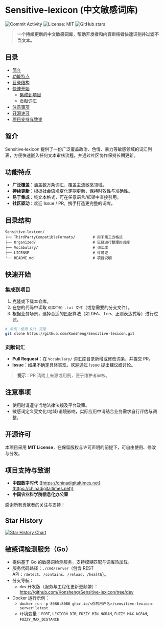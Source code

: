 # Sensitive-lexicon (中文敏感词库)

![Commit Activity](https://img.shields.io/github/commit-activity/y/Konsheng/Sensitive-lexicon)
![License: MIT](https://img.shields.io/github/license/Konsheng/Sensitive-lexicon)
![GitHub stars](https://img.shields.io/github/stars/Konsheng/Sensitive-lexicon)

> **一个持续更新的中文敏感词库，帮助开发者和内容审核者快速识别并过滤不当文本。**

## 目录

* [简介](#简介)
* [功能特点](#功能特点)
* [目录结构](#目录结构)
* [快速开始](#快速开始)
  * [集成到项目](#集成到项目)
  * [贡献词汇](#贡献词汇)
* [注意事项](#注意事项)
* [开源许可](#开源许可)
* [项目支持与致谢](#项目支持与致谢)

## 简介

Sensitive‑lexicon 提供了一份广泛覆盖政治、色情、暴力等敏感领域的词汇列表，方便快速嵌入任何文本审核流程，并通过社区协作保持长期更新。

## 功能特点

* **广泛覆盖**：涵盖数万条词汇，覆盖主流敏感领域。
* **持续更新**：根据社会语境变化定期更新，保持时效性与准确性。
* **易于集成**：纯文本格式，可在任意语言/框架中直接引用。
* **社区驱动**：欢迎 Issue / PR，携手打造更完整的词库。

## 目录结构
```
Sensitive-lexicon/
├── ThirdPartyCompatibleFormats/        # 用于第三方格式
├── Organized/                          # 已经进行整理的词库
├── Vocabulary/                         # 词汇库
├── LICENSE                             # 许可证
└── README.md                           # 项目说明
```

## 快速开始

### 集成到项目

1. 克隆或下载本仓库。
2. 在您的代码中读取 `词库中的 .txt 文件`（或您需要的分支文件）。
3. 根据业务场景，选择合适的匹配算法（如 DFA、Trie、正则表达式等）进行过滤。

```bash
# 示例：使用 Git 克隆
git clone https://github.com/Konsheng/Sensitive-lexicon.git
```

### 贡献词汇

* **Pull Request**：在 `Vocabulary/` 词汇库目录新增或修改词条，并提交 PR。
* **Issue**：如果不确定具体实现，欢迎通过 Issue 提出建议或讨论。

> **提示**：PR 请附上来源或用例，便于维护者审核。

## 注意事项

* 使用时请遵守当地法律法规及平台政策。
* 敏感词定义受文化/地域/语境影响，实际应用中请结合业务需求自行评估与调整。

## 开源许可

本项目采用 **MIT License**，在保留版权与许可声明的前提下，可自由使用、修改与分发。

## 项目支持与致谢

* **中国数字时代** ([https://chinadigitaltimes.net](https://chinadigitaltimes.net))
* **中国农业科学院信息化办公室**

感谢所有贡献者的关注与支持！

## Star History
<a href="https://star-history.com/#konsheng/Sensitive-lexicon&Date">
  <picture>
    <source media="(prefers-color-scheme: dark)" srcset="https://api.star-history.com/svg?repos=konsheng/Sensitive-lexicon&type=Date&theme=dark" />
    <source media="(prefers-color-scheme: light)" srcset="https://api.star-history.com/svg?repos=konsheng/Sensitive-lexicon&type=Date" />
    <img alt="Star History Chart" src="https://api.star-history.com/svg?repos=konsheng/Sensitive-lexicon&type=Date" />
  </picture>
</a>

## 敏感词检测服务（Go）

- 提供基于 Go 的敏感词检测服务，支持模糊匹配与词库热加载。
- 服务代码路径：`./cmd/server`（包含 REST API：`/detect`、`/contains`、`/reload`、`/health`）。
- 分支导航：
  - `dev` 开发版（服务与工程化更新更频繁）：https://github.com/Konsheng/Sensitive-lexicon/tree/dev
- Docker 运行示例：
  - `docker run -p 8080:8080 ghcr.io/<你的用户名>/sensitive-lexicon-server:latest`
  - 环境变量：`PORT`, `LEXICON_DIR`, `FUZZY_MIN_NGRAM`, `FUZZY_MAX_NGRAM`, `FUZZY_MAX_DISTANCE`
